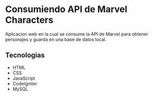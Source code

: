 # Consumiendo API de Marvel Characters

Aplicacion web en la cual se consume la API de Marvel para obtener personajes y guarda en una base de datos local.

## Tecnologias

- HTML
- CSS
- JavaScript
- CodeIgniter
- MySQL
